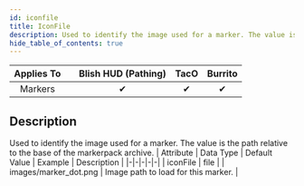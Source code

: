 ```yaml
---
id: iconfile
title: IconFile
description: Used to identify the image used for a marker. The value is the path relative to the base of the markerpack archive.
hide_table_of_contents: true
---
```

| Applies To | | Blish HUD (Pathing) | TacO | Burrito |
|-|-|-|-|-|
| <center>Markers</center> | | <center>✔</center> | <center>✔</center> | <center>✔</center> |



## Description
Used to identify the image used for a marker. The value is the path relative to the base of the markerpack archive.
| Attribute | Data Type | Default Value | Example | Description |
|-|-|-|-|-|
| iconFile | file |  | images/marker_dot.png | Image path to load for this marker. | 


